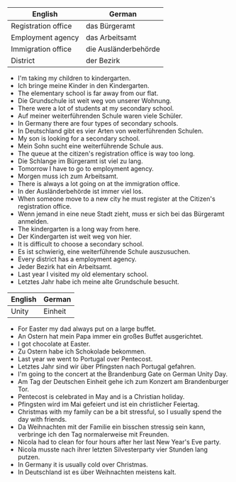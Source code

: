 | English             | German               |
| ------------------- | -------------------- |
| Registration office | das Bürgeramt        |
| Employment agency   | das Arbeitsamt       |
| Immigration office  | die Ausländerbehörde |
| District            | der Bezirk           |


- I'm taking my children to kindergarten.
- Ich bringe meine Kinder in den Kindergarten.
- The elementary school is far away from our flat.
- Die Grundschule ist weit weg von unserer Wohnung.
- There were a lot of students at my secondary school.
- Auf meiner weiterführenden Schule waren viele Schüler.
- In Germany there are four types of secondary schools.
- In Deutschland gibt es vier Arten von weiterführenden Schulen.
- My son is looking for a secondary school.
- Mein Sohn sucht eine weiterführende Schule aus.
- The queue at the citizen's registration office is way too long.
- Die Schlange im Bürgeramt ist viel zu lang.
- Tomorrow I have to go to employment agency.
- Morgen muss ich zum Arbeitsamt.
- There is always a lot going on at the immigration office.
- In der Ausländerbehörde ist immer viel los.
- When someone move to a new city he must register at the Citizen's registration office.
- Wenn jemand in eine neue Stadt zieht, muss er sich bei das Bürgeramt anmelden.
- The kindergarten is a long way from here.
- Der Kindergarten ist weit weg von hier.
- It is difficult to choose a secondary school.
- Es ist schwierig, eine weiterführende Schule auszusuchen.
- Every district has a employment agency.
- Jeder Bezirk hat ein Arbeitsamt.
- Last year I visited my old elementary school.
- Letztes Jahr habe ich meine alte Grundschule besucht.


| English | German  |
| ------- | ------- |
| Unity   | Einheit |


- For Easter my dad always put on a large buffet.
- An Ostern hat mein Papa immer ein großes Buffet ausgerichtet.
- I got chocolate at Easter.
- Zu Ostern habe ich Schokolade bekommen.
- Last year we went to Portugal over Pentecost.
- Letztes Jahr sind wir über Pfingsten nach Portugal gefahren.
- I'm going to the concert at the Brandenburg Gate on German Unity Day.
- Am Tag der Deutschen Einheit gehe ich zum Konzert am Brandenburger Tor.
- Pentecost is celebrated in May and is a Christian holiday.
- Pfingsten wird im Mai gefeiert und ist ein christlicher Feiertag.
- Christmas with my family can be a bit stressful, so I usually spend the day with friends.
- Da Weihnachten mit der Familie ein bisschen stressig sein kann, verbringe ich den Tag normalerweise mit Freunden.
- Nicola had to clean for four hours after her last New Year's Eve party.
- Nicola musste nach ihrer letzten Silvesterparty vier Stunden lang putzen.
- In Germany it is usually cold over Christmas.
- In Deutschland ist es über Weihnachten meistens kalt.

